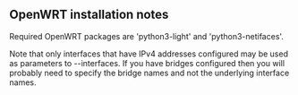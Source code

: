OpenWRT installation notes
--------------------------

Required OpenWRT packages are 'python3-light' and 'python3-netifaces'.

Note that only interfaces that have IPv4 addresses configured may be used
as parameters to --interfaces. If you have bridges configured then you will
probably need to specify the bridge names and not the underlying interface
names.

